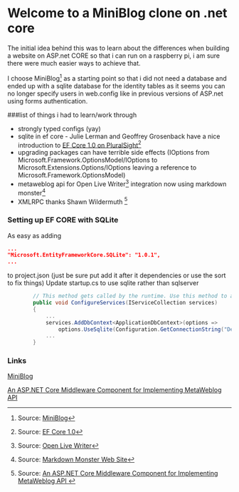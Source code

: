 ﻿---
Title: First Post
Published: 2020-01-12
Tags: Introduction
---
# Welcome to a MiniBlog clone on .net core

The initial idea behind this was to learn about the differences when building a website on ASP.net CORE so that i can run on a raspberry pi, i am sure there were much easier ways to achieve that.

I choose MiniBlog[^1] as a starting point so that i did not need a database and ended up with a sqlite database for the identity tables as it seems you can no longer specify users in web.config like in previous versions of ASP.net using forms authentication.

###list of things i had to learn/work through
* strongly typed configs (yay) 
* sqlite in ef core - Julie Lerman and Geoffrey Grosenback have a nice introduction to [EF Core 1.0 on PluralSight](https://www.pluralsight.com/courses/play-by-play-ef-core-1-0-first-look-julie-lerman)[^2]
* upgrading packages can have terrible side effects (IOptions from Microsoft.Framework.OptionsModel/IOptions to Microsoft.Extensions.Options/IOptions leaving a reference to Microsoft.Framework.OptionsModel)
* metaweblog api for Open Live Writer[^3] integration now using markdown monster[^4]
* XMLRPC thanks Shawn Wildermuth [^5]

### Setting up EF CORE with SQLite
As easy as adding 
```json
...
"Microsoft.EntityFrameworkCore.SQLite": "1.0.1", 
...
```
to project.json (just be sure put add it after it dependencies or use the sort to fix things)
Update startup.cs to use sqlite rather than sqlserver
```csharp
        // This method gets called by the runtime. Use this method to add services to the container.
        public void ConfigureServices(IServiceCollection services)
        {
            ...
            services.AddDbContext<ApplicationDbContext>(options =>
                options.UseSqlite(Configuration.GetConnectionString("DefaultConnection")));
            ...
        }
```
        
### Links
[MiniBlog](http://github.com/madskristensen/miniblog/)



[An ASP.NET Core Middleware Component for Implementing MetaWeblog API ](https://github.com/shawnwildermuth/MetaWeblog/)

[^1]: Source: [MiniBlog](http://github.com/madskristensen/miniblog/)
[^2]: Source: [EF Core 1.0](https://www.pluralsight.com/courses/play-by-play-ef-core-1-0-first-look-julie-lerman)
[^3]: Source: [Open Live Writer](http://openlivewriter.org/)
[^4]: Source: [Markdown Monster Web Site](http://markdownmonster.west-wind.com)
[^5]: Source: [An ASP.NET Core Middleware Component for Implementing MetaWeblog API ](https://github.com/shawnwildermuth/MetaWeblog/)